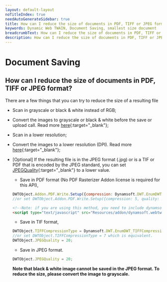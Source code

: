 ```yaml
---
layout: default-layout
noTitleIndex: true
needAutoGenerateSidebar: true
title: How can I reduce the size of documents in PDF, TIFF or JPEG format?
keywords: Dynamic Web TWAIN, Document Saving, smallest size document
breadcrumbText: How can I reduce the size of documents in PDF, TIFF or JPEG format?
description: How can I reduce the size of documents in PDF, TIFF or JPEG format?
---
```


# Document Saving

## How can I reduce the size of documents in PDF, TIFF or JPEG format?

There are a few things that you can try to reduce the size of a resulting file

- Scan in grayscale or black & white instead of RGB;

- Convert the images to grayscale or black & white before the save or upload call. Read more [here](/_articles/general-usage/image-processing/index.md#working-with-pixels-and-bit-depth){:target="_blank"};

- Scan in a lower resolution;

- Convert the images to a lower resolution (DPI). Read more [here](/_articles/general-usage/image-processing/index.md#working-with-pixels-and-bit-depth){:target="_blank"};

- [Optional] If the resulting file is in the JPEG format (.jpg) or is a TIF or PDF that is encoded by the JPEG standard, you can set [JPEGQuality](/_articles/info/api/WebTwain_IO.md#jpegquality){:target="_blank"} to a lower value.

    - Save in PDF format (No PDF Rasterizer Addon license is required for this API),

    ```javascript
    DWTObject.Addon.PDF.Write.Setup({compression: Dynamsoft.DWT.EnumDWT_PDFCompressionType.PDF_JPEG, quality: 20});
    //or set DWTObject.Addon.PDF.Write.Setup({compression: 5, quality: 20}); which is equivalent.
    ```

    ```html
    <!--Note: if you are using this method, you need to include dynamsoft.webtwain.addon.pdf.js file into the program. For example:-->
    <script type="text/javascript" src="Resources/addon/dynamsoft.webtwain.addon.pdf.js"> </script>
    ```

    - Save in TIF format,

    ```javascript
    DWTObject.TIFFCompressionType = Dynamsoft.DWT.EnumDWT_TIFFCompressionType.TIFF_JPEG;
    //or set DWTObject.TIFFCompressionType = 7 which is equivalent.
    DWTObject.JPEGQuality = 20;
    ```

    - Save in JPEG format.

    ```javascript
    DWTObject.JPEGQuality = 20;
    ```
        
  **Note that black & white image cannot be saved in the JPEG format. To reduce the size, please convert the image to grayscale.**
